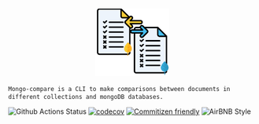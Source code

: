 
<p align="center">
<a href="https://github.com/brunohafonso95/mongo-compare" target="blank"><img src="mongo-compare-logo.png" width="150" alt="Mongo Compare Logo" /></a>
</p>

    Mongo-compare is a CLI to make comparisons between documents in different collections and mongoDB databases.

![Github Actions Status](https://github.com/brunohafonso95/mongo-compare/workflows/Node.js%20CI/badge.svg)
[![codecov](https://codecov.io/gh/brunohafonso95/mongo-compare/branch/master/graph/badge.svg)](https://codecov.io/gh/brunohafonso95/mongo-compare)
[![Commitizen friendly](https://img.shields.io/badge/commitizen-friendly-brightgreen.svg)](http://commitizen.github.io/cz-cli/)
![AirBNB Style](https://camo.githubusercontent.com/1c5c800fbdabc79cfaca8c90dd47022a5b5c7486/68747470733a2f2f696d672e736869656c64732e696f2f62616467652f636f64652532307374796c652d616972626e622d627269676874677265656e2e7376673f7374796c653d666c61742d737175617265)
